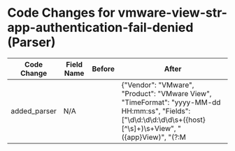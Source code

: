 # Code Changes for vmware-view-str-app-authentication-fail-denied (Parser)

| Code Change | Field Name | Before | After |
|-------------|------------|--------|-------|
| added_parser | N/A |  | {"Vendor": "VMware", "Product": "VMware View", "TimeFormat": "yyyy-MM-dd HH:mm:ss", "Fields": ["\d\d:\d\d:\d\d\s+({host}[^\s]+)\s+View", "({app}View)", "(?:M|m)achine\s+({dest_host}[\w\-.]+)", "(?:U|u)ser\s+(({domain}[^\\\s]+)\\+)?(({email_address}[^@\s]+@[^@\s]+)|({user}[\w\.\-\!\#\^\~]{1,40}\$?))", "({additional_info}View [^\"]+?)\s*$", "({operation}access denied)"], "Name": "vmware-view-str-app-authentication-fail-denied", "ParserVersion": "v1.0.0", "Conditions": [" View ", " access denied for user "]} |